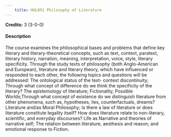 ```yaml
---
    title: HUL851 Philosophy of Literature
---
```

**Credits:** 3 (3-0-0)



#### Description 
The course examines the philosophical bases and problems that define key literary and literary-theoretical concepts, such as text, context, paratext, literary history, narration, meaning, interpretation, voice, style, literary specificity. Through the study texts of philosophy (both Anglo-American and European), literature and literary theory, which have influenced or responded to each other, the following topics and questions will be addressed: The ontological status of the text- context discontinuity; Through what concept of difference do we think the specificity of the literary? The epistemology of literature; Fictionality, Possible Worlds;Through what concept of existence do we distinguish literature from other phenomena, such as, hypotheses, lies, counterfactuals, dreams? Literature and/as Moral Philosophy; Is there a law of literature or does literature constitute legality itself? How does literature relate to non-literary, scientific, and everyday discourses? Life as Narrative and theories of narrative self; The relation between literature, aesthesis and reason; and emotional response to Fiction.